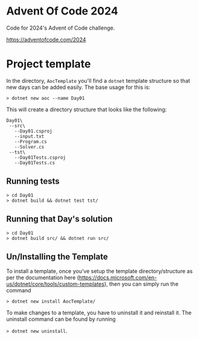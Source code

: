 # Advent Of Code 2024

Code for 2024's Advent of Code challenge.

https://adventofcode.com/2024

# Project template

In the directory, `AocTemplate` you'll find a `dotnet` template structure so that new days can be added easily. The base usage for this is:

`> dotnet new aoc --name Day01`

This will create a directory structure that looks like the following:

```
Day01\
 --src\
   --Day01.csproj
   --input.txt
   --Program.cs
   --Solver.cs
 --tst\
   --Day01Tests.csproj
   --Day01Tests.cs
```

## Running tests

```
> cd Day01
> dotnet build && dotnet test tst/
```

## Running that Day's solution

```
> cd Day01
> dotnet build src/ && dotnet run src/
```

## Un/Installing the Template

To install a template, once you've setup the template directory/structure as per the documentation here
(https://docs.microsoft.com/en-us/dotnet/core/tools/custom-templates), then you can simply run the command

`> dotnet new install AocTemplate/`

To make changes to a template, you have to uninstall it and reinstall it. The uninstall command can be
found by running

`> dotnet new uninstall`.
